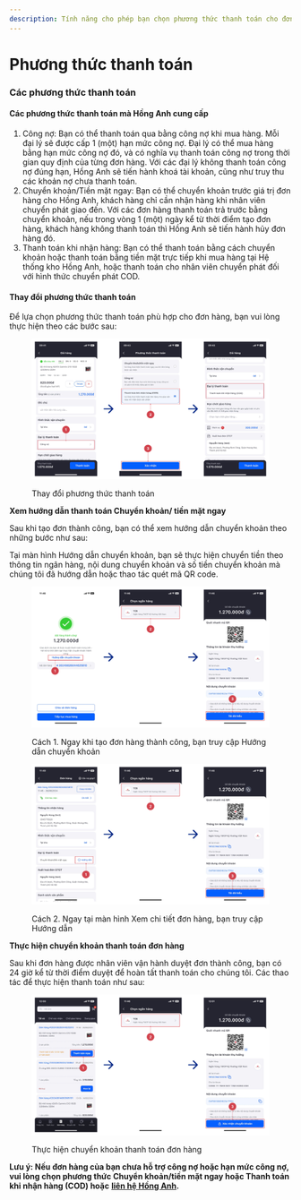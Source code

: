 ```yaml
---
description: Tính năng cho phép bạn chọn phương thức thanh toán cho đơn hàng.
---
```


# Phương thức thanh toán

### Các phương thức thanh toán

#### Các phương thức thanh toán mà Hồng Anh cung cấp

1. Công nợ: Bạn có thể thanh toán qua bằng công nợ khi mua hàng. Mỗi đại lý sẽ được cấp 1 (một) hạn mức công nợ. Đại lý có thể mua hàng bằng hạn mức công nợ đó, và có nghĩa vụ thanh toán công nợ trong thời gian quy định của từng đơn hàng. Với các đại lý không thanh toán công nợ đúng hạn, Hồng Anh sẽ tiến hành khoá tài khoản, cũng như truy thu các khoản nợ chưa thanh toán.
2. Chuyển khoản/Tiền mặt ngay: Bạn có thể chuyển khoản trước giá trị đơn hàng cho Hồng Anh, khách hàng chỉ cần nhận hàng khi nhân viên chuyển phát giao đến. Với các đơn hàng thanh toán trả trước bằng chuyển khoản, nếu trong vòng 1 (một) ngày kể từ thời điểm tạo đơn hàng, khách hàng không thanh toán thì Hồng Anh sẽ tiến hành hủy đơn hàng đó.
3. Thanh toán khi nhận hàng: Bạn có thể thanh toán bằng cách chuyển khoản hoặc thanh toán bằng tiền mặt trực tiếp khi mua hàng tại Hệ thống kho Hồng Anh, hoặc thanh toán cho nhân viên chuyển phát đối với hình thức chuyển phát COD.&#x20;

#### Thay đổi phương thức thanh toán

Để lựa chọn phương thức thanh toán phù hợp cho đơn hàng, bạn vui lòng thực hiện theo các bước sau:

<figure><img src=".gitbook/assets/image (39).png" alt=""><figcaption><p>Thay đổi phương thức thanh toán</p></figcaption></figure>

**Xem hướng dẫn thanh toán Chuyển khoản/ tiền mặt ngay**

Sau khi tạo đơn thành công, bạn có thể xem hướng dẫn chuyển khoản theo những bước như sau:

Tại màn hình Hướng dẫn chuyển khoản, bạn sẽ thực hiện chuyển tiền theo thông tin ngân hàng, nội dung chuyển khoản và số tiền chuyển khoản mà chúng tôi đã hướng dẫn hoặc thao tác quét mã QR code.

<figure><img src=".gitbook/assets/image.png" alt=""><figcaption><p>Cách 1. Ngay khi tạo đơn hàng thành công, bạn truy cập Hướng dẫn chuyển khoản</p></figcaption></figure>

<figure><img src=".gitbook/assets/image (1).png" alt=""><figcaption><p>Cách 2. Ngay tại màn hình Xem chi tiết đơn hàng, bạn truy cập Hướng dẫn</p></figcaption></figure>

**Thực hiện chuyển khoản thanh toán đơn hàng**

Sau khi đơn hàng được nhân viên vận hành duyệt đơn thành công, bạn có 24 giờ kể từ thời điểm duyệt để hoàn tất thanh toán cho chúng tôi. Các thao tác để thực hiện thanh toán như sau:

<figure><img src=".gitbook/assets/image (2).png" alt=""><figcaption><p>Thực hiện chuyển khoản thanh toán đơn hàng</p></figcaption></figure>

**Lưu ý: Nếu đơn hàng của bạn chưa hỗ trợ công nợ hoặc hạn mức công nợ, vui lòng chọn phương thức Chuyển khoản/tiền mặt ngay hoặc Thanh toán khi nhận hàng (COD) hoặc** [**liên hệ Hồng Anh**](broken-reference)**.**
